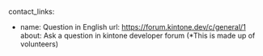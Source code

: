 contact_links:
  - name: Question in English
    url: https://forum.kintone.dev/c/general/1
    about: Ask a question in kintone developer forum (*This is made up of volunteers)
